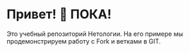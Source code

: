 # Привет! 👋 ПОКА!


Это учебный репозиторий Нетологии. На его примере мы продемонстрируем работу с Fork и ветками в GIT. 